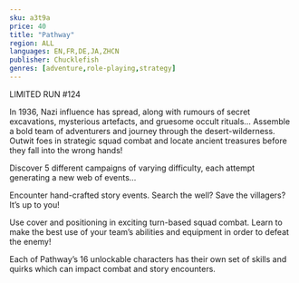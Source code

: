 ```yaml
---
sku: a3t9a
price: 40
title: "Pathway"
region: ALL
languages: EN,FR,DE,JA,ZHCN
publisher: Chucklefish
genres: [adventure,role-playing,strategy]
---
```

 LIMITED RUN #124

In 1936, Nazi influence has spread, along with rumours of secret excavations, mysterious artefacts, and gruesome occult rituals… Assemble a bold team of adventurers and journey through the desert-wilderness. Outwit foes in strategic squad combat and locate ancient treasures before they fall into the wrong hands!

Discover 5 different campaigns of varying difficulty, each attempt generating a new web of events…

Encounter hand-crafted story events. Search the well?
Save the villagers? It’s up to you!

Use cover and positioning in exciting turn-based squad combat.
Learn to make the best use of your team’s abilities and equipment in order to defeat the enemy!

Each of Pathway’s 16 unlockable characters has their own set of skills and quirks which can impact combat and story encounters.